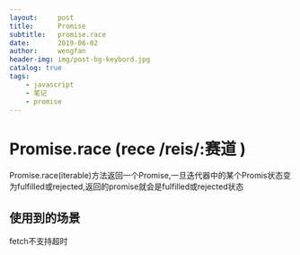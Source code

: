 ```yaml
---
layout:     post
title:      Promise
subtitle:   promise.race
date:       2019-06-02
author:     wengfan
header-img: img/post-bg-keybord.jpg
catalog: true
tags:
    - javascript
    - 笔记
    - promise
---
```


# Promise.race (rece /reis/:赛道 )
Promise.race(iterable)方法返回一个Promise,一旦迭代器中的某个Promis状态变为fulfilled或rejected,返回的promise就会是fulfilled或rejected状态

## 使用到的场景
fetch不支持超时
